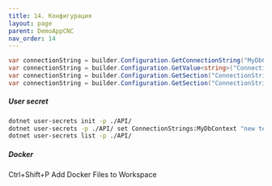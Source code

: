 ```yaml
---
title: 14. Конфигурация
layout: page
parent: DemoAppCNC
nav_order: 14
---
```

```csharp
var connectionString = builder.Configuration.GetConnectionString("MyDbContext");
var connectionString = builder.Configuration.GetValue<string>("ConnectionStrings:MyDbContext");
var connectionString = builder.Configuration.GetSection("ConnectionStrings");
var connectionString = builder.Configuration.GetSection("ConnectionStrings:MyDbContext");
```
##### User secret
```bash
dotnet user-secrets init -p ./API/
dotnet user-secrets -p ./API/ set ConnectionStrings:MyDbContext "new test from secrets"
dotnet user-secrets list -p ./API/
```
##### Docker
Ctrl+Shift+P  Add Docker Files to Workspace  
